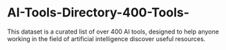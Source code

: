 # AI-Tools-Directory-400-Tools-
This dataset is a curated list of over 400 AI tools, designed to help anyone working in the field of artificial intelligence discover useful resources.
